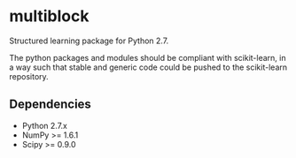 multiblock
==========

Structured learning package for Python 2.7.

The python packages and modules should be compliant with scikit-learn, in a way
such that stable and generic code could be pushed to the scikit-learn
repository.

Dependencies
------------
* Python 2.7.x
* NumPy >= 1.6.1
* Scipy >= 0.9.0